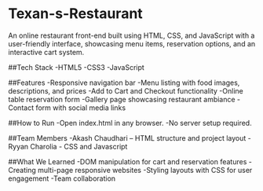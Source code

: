 # Texan-s-Restaurant

An online restaurant front-end built using HTML, CSS, and JavaScript with a user-friendly interface, showcasing menu items, reservation options, and an interactive cart system.

##Tech Stack
-HTML5
-CSS3
-JavaScript

##Features
-Responsive navigation bar
-Menu listing with food images, descriptions, and prices
-Add to Cart and Checkout functionality
-Online table reservation form
-Gallery page showcasing restaurant ambiance
-Contact form with social media links

##How to Run
-Open index.html in any browser.
-No server setup required.

##Team Members
-Akash Chaudhari – HTML structure and project layout
-Ryyan Charolia - CSS and Javascript

##What We Learned
-DOM manipulation for cart and reservation features
-Creating multi-page responsive websites
-Styling layouts with CSS for user engagement
-Team collaboration 

